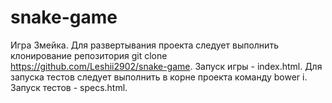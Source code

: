 # snake-game
Игра Змейка. 
Для развертывания проекта следует выполнить клонирование репозитория git clone https://github.com/Leshii2902/snake-game. 
Запуск игры - index.html. 
Для запуска тестов следует выполнить в корне проекта команду bower i. 
Запуск тестов - specs.html.
